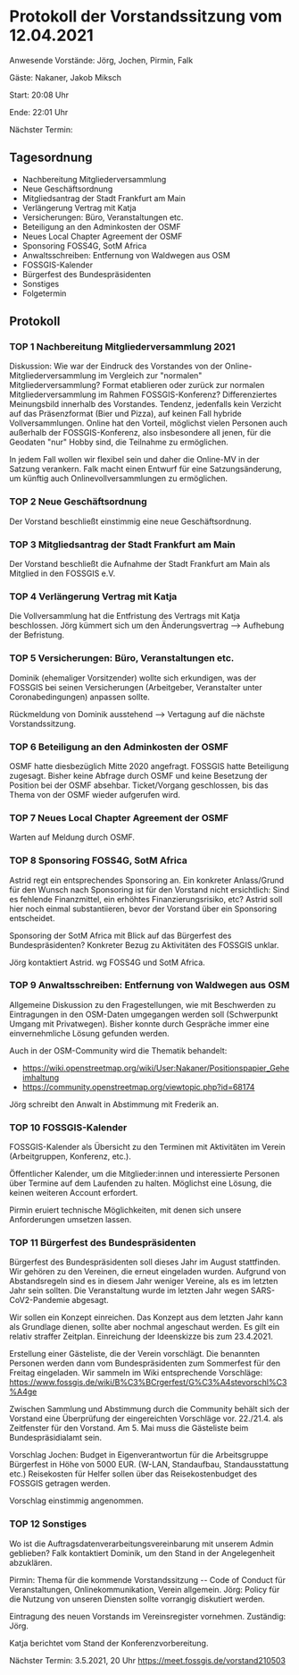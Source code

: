 # Protokoll der Vorstandssitzung vom 12.04.2021

Anwesende Vorstände: Jörg, Jochen, Pirmin, Falk

Gäste: Nakaner, Jakob Miksch

Start: 20:08 Uhr

Ende: 22:01 Uhr

Nächster Termin:

## Tagesordnung
 - Nachbereitung Mitgliederversammlung
 - Neue Geschäftsordnung
 - Mitgliedsantrag der Stadt Frankfurt am Main
 - Verlängerung Vertrag mit Katja
 - Versicherungen: Büro, Veranstaltungen etc.
 - Beteiligung an den Adminkosten der OSMF
 - Neues Local Chapter Agreement der OSMF
 - Sponsoring FOSS4G, SotM Africa
 - Anwaltsschreiben: Entfernung von Waldwegen aus OSM
 - FOSSGIS-Kalender
 - Bürgerfest des Bundespräsidenten
 - Sonstiges
 - Folgetermin


## Protokoll

### TOP 1 Nachbereitung Mitgliederversammlung 2021
Diskussion: Wie war der Eindruck des Vorstandes von der Online-Mitgliederversammlung im Vergleich zur "normalen" Mitgliederversammlung? Format etablieren oder zurück zur normalen Mitgliederversammlung im Rahmen FOSSGIS-Konferenz? Differenziertes Meinungsbild innerhalb des Vorstandes. Tendenz, jedenfalls kein Verzicht auf das Präsenzformat (Bier und Pizza), auf keinen Fall hybride Vollversammlungen. Online hat den Vorteil, möglichst vielen Personen auch außerhalb der FOSSGIS-Konferenz, also insbesondere all jenen, für die Geodaten "nur" Hobby sind, die Teilnahme zu ermöglichen.

In jedem Fall wollen wir flexibel sein und daher die Online-MV in der Satzung verankern. Falk macht einen Entwurf für eine Satzungsänderung, um künftig auch Onlinevollversammlungen zu ermöglichen.

### TOP 2  Neue Geschäftsordnung 
Der Vorstand beschließt einstimmig eine neue Geschäftsordnung.

### TOP 3 Mitgliedsantrag der Stadt Frankfurt am Main
Der Vorstand beschließt die Aufnahme der Stadt Frankfurt am Main als Mitglied in den FOSSGIS e.V.

### TOP 4  Verlängerung Vertrag mit Katja
Die Vollversammlung hat die Entfristung des Vertrags mit Katja beschlossen.
Jörg kümmert sich um den Änderungsvertrag --> Aufhebung der Befristung. 

### TOP 5  Versicherungen: Büro, Veranstaltungen etc.
Dominik (ehemaliger Vorsitzender) wollte sich erkundigen, was der FOSSGIS bei seinen Versicherungen (Arbeitgeber, Veranstalter unter Coronabedingungen) anpassen sollte.

Rückmeldung von Dominik ausstehend --> Vertagung auf die nächste Vorstandssitzung.


### TOP 6 Beteiligung an den Adminkosten der OSMF
OSMF hatte diesbezüglich Mitte 2020 angefragt. FOSSGIS hatte Beteiligung zugesagt. Bisher keine Abfrage durch OSMF und keine Besetzung der Position bei der OSMF absehbar. Ticket/Vorgang geschlossen, bis das Thema von der OSMF wieder aufgerufen wird.

### TOP 7  Neues Local Chapter Agreement der OSMF
Warten auf Meldung durch OSMF.

### TOP 8 Sponsoring FOSS4G, SotM Africa
Astrid regt ein entsprechendes Sponsoring an. Ein konkreter Anlass/Grund für den Wunsch nach Sponsoring ist für den Vorstand nicht ersichtlich: Sind es fehlende Finanzmittel, ein erhöhtes Finanzierungsrisiko, etc? Astrid soll hier noch einmal substantiieren, bevor der Vorstand über ein Sponsoring entscheidet.

Sponsoring der SotM Africa mit Blick auf das Bürgerfest des Bundespräsidenten? Konkreter Bezug zu Aktivitäten des FOSSGIS unklar.

Jörg kontaktiert Astrid. wg FOSS4G und SotM Africa. 


### TOP 9 Anwaltsschreiben: Entfernung von Waldwegen aus OSM

Allgemeine Diskussion zu den Fragestellungen, wie mit Beschwerden zu Eintragungen in den OSM-Daten umgegangen werden soll (Schwerpunkt Umgang mit Privatwegen).  Bisher konnte durch Gespräche immer eine einvernehmliche Lösung gefunden werden.

Auch in der OSM-Community wird die Thematik behandelt:

- https://wiki.openstreetmap.org/wiki/User:Nakaner/Positionspapier_Geheimhaltung
- https://community.openstreetmap.org/viewtopic.php?id=68174

Jörg schreibt den Anwalt in Abstimmung mit Frederik an. 

### TOP 10  FOSSGIS-Kalender
FOSSGIS-Kalender als Übersicht zu den Terminen mit Aktivitäten im Verein (Arbeitgruppen, Konferenz, etc.).

Öffentlicher Kalender, um die Mitglieder:innen und interessierte Personen über Termine auf dem Laufenden zu halten. Möglichst eine Lösung, die keinen weiteren Account erfordert.

Pirmin eruiert technische Möglichkeiten, mit denen sich unsere Anforderungen umsetzen lassen. 

### TOP 11 Bürgerfest des Bundespräsidenten
Bürgerfest des Bundespräsidenten soll dieses Jahr im August stattfinden. Wir gehören zu den Vereinen, die erneut eingeladen wurden. Aufgrund von Abstandsregeln sind es in diesem Jahr weniger Vereine, als es im letzten Jahr sein sollten. Die Veranstaltung wurde im letzten Jahr wegen SARS-CoV2-Pandemie abgesagt.

Wir sollen ein Konzept einreichen. Das Konzept aus dem letzten Jahr kann als Grundlage dienen, sollte aber nochmal angeschaut werden. Es gilt ein relativ straffer Zeitplan. Einreichung der Ideenskizze bis zum 23.4.2021.

Erstellung einer Gästeliste, die der Verein vorschlägt. Die benannten Personen werden dann vom Bundespräsidenten zum Sommerfest für den Freitag eingeladen. Wir sammeln im Wiki entsprechende Vorschläge: https://www.fossgis.de/wiki/B%C3%BCrgerfest/G%C3%A4stevorschl%C3%A4ge

Zwischen Sammlung und Abstimmung durch die Community behält sich der Vorstand eine Überprüfung der eingereichten Vorschläge vor. 22./21.4. als Zeitfenster für den Vorstand. Am 5. Mai muss die Gästeliste beim Bundespräsidialamt sein.

Vorschlag Jochen: Budget in Eigenverantwortun für die Arbeitsgruppe Bürgerfest in Höhe von 5000 EUR.
(W-LAN, Standaufbau, Standausstattung etc.) Reisekosten für Helfer sollen über das Reisekostenbudget des FOSSGIS getragen werden.

Vorschlag einstimmig angenommen.
 

### TOP 12 Sonstiges
Wo ist die Auftragsdatenverarbeitungsvereinbarung mit unserem Admin geblieben?
Falk kontaktiert Dominik, um den Stand in der Angelegenheit abzuklären.

Pirmin: Thema für die kommende Vorstandssitzung -- Code of Conduct für Veranstaltungen, Onlinekommunikation, Verein allgemein. Jörg: Policy für die Nutzung von unseren Diensten sollte vorrangig diskutiert werden.

Eintragung des neuen Vorstands im Vereinsregister vornehmen. Zuständig: Jörg.  

Katja berichtet vom Stand der Konferenzvorbereitung. 

Nächster Termin: 3.5.2021, 20 Uhr https://meet.fossgis.de/vorstand210503

